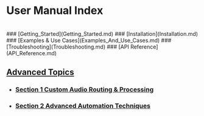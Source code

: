 # User Manual Index 

<br>
### [Getting_Started](Getting_Started.md)
### [Installation](Installation.md)
### [Examples & Use Cases](Examples_And_Use_Cases.md)
### [Troubleshooting](Troubleshooting.md)
### [API Reference](API_Reference.md)
<br>

## [Advanced Topics](Advanced_Topics.md)

- ### [Section 1 Custom Audio Routing & Processing](Advanced_Topics_Section1.md)
- ### [Section 2 Advanced Automation Techniques](Advanced_Topics_Section2.md)


